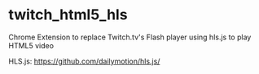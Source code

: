 # twitch_html5_hls
Chrome Extension to replace Twitch.tv's Flash player using hls.js to play HTML5 video

HLS.js:
https://github.com/dailymotion/hls.js/
